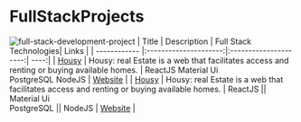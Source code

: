 # FullStackProjects
![full-stack-development-project](https://user-images.githubusercontent.com/65178119/218280111-7821c515-e72d-4cd2-b647-12c0c43f5be1.png)
| Title        | Description           | Full Stack Technologies| Links |
| ------------ |:---------------------:|:---------------------:| ----:|
| [Housy](https://github.com/GSG-G10/Housy) | Housy: real Estate is a web that facilitates access and renting or buying available homes. | ReactJS Material Ui  <br /> PostgreSQL NodeJS  | [Website](https://housy-g10.herokuapp.com/) |
| [Housy](https://github.com/GSG-G10/Housy) | Housy: real Estate is a web that facilitates access and renting or buying available homes. | ReactJS || Material Ui  <br /> PostgreSQL || NodeJS  | [Website](https://housy-g10.herokuapp.com/) |
